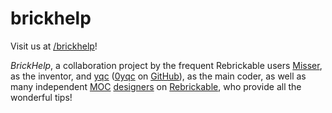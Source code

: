 # brickhelp

Visit us at [/brickhelp](0yqc.github.io/brickhelp/)!

*BrickHelp*, a collaboration project by the frequent Rebrickable users [Misser](https://rebrickable.com/users/Misser/), as the inventor, and [yqc](https://rebrickable.com/users/yqc/) ([0yqc](https://github.com/0yqc/) on [GitHub](https://github.com/0yqc/brickhelp/)), as the main coder, as well as many independent [MOC](https://rebrickable.com/help/what-is-a-lego-moc/) [designers](https://rebrickable.com/help/contacting-moc-designers/) on [Rebrickable](https://rebrickable.com/), who provide all the wonderful tips!
